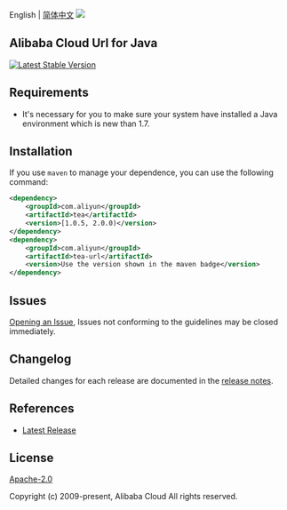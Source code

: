 English | [简体中文](README-CN.md)
![](https://aliyunsdk-pages.alicdn.com/icons/AlibabaCloud.svg)

## Alibaba Cloud Url for Java
[![Latest Stable Version](https://img.shields.io/maven-central/v/com.aliyun/tea-url.svg?label=Maven%20Central)](https://search.maven.org/search?q=g:%22com.aliyun%22%20AND%20a:%22tea-url%22)


## Requirements
- It's necessary for you to make sure your system have installed a Java environment which is new than 1.7.

## Installation
If you use `maven` to manage your dependence, you can use the following command:

```xml
<dependency>
    <groupId>com.aliyun</groupId>
    <artifactId>tea</artifactId>
    <version>[1.0.5, 2.0.0)</version>
</dependency>
<dependency>
    <groupId>com.aliyun</groupId>
    <artifactId>tea-url</artifactId>
    <version>Use the version shown in the maven badge</version>
</dependency>
```

## Issues
[Opening an Issue](https://github.com/aliyun/darabonba-url/issues/new), Issues not conforming to the guidelines may be closed immediately.

## Changelog
Detailed changes for each release are documented in the [release notes](./ChangeLog.txt).

## References
* [Latest Release](https://github.com/aliyun/darabonba-url/releases)

## License
[Apache-2.0](http://www.apache.org/licenses/LICENSE-2.0)

Copyright (c) 2009-present, Alibaba Cloud All rights reserved.